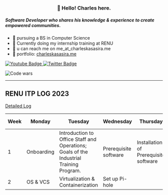 <h3 align="center">👋 Hello! Charles here.</h3>

<h5>Software Developer who shares his knowledge & experience to create empowered communities.</h5>

- 🔭 pursuing a BS in Computer Science
- 🌱 Currently doing my internship training at RENU
- 🤔 u can reach me on me_at_charleskasasira.me
- 💬 portfolio: [charleskasasira.me](https://charleskasasira.me)

<div id="badges">
  <a href="https://www.youtube.com/charleskasasira">
    <img src="https://img.shields.io/badge/YouTube-red?style=for-the-badge&logo=youtube&logoColor=white" alt="Youtube Badge"/>
  </a>
  <a href="https://twitter.com/KasasiraC">
    <img src="https://img.shields.io/badge/Twitter-blue?style=for-the-badge&logo=twitter&logoColor=white" alt="Twitter Badge"/>
  </a>
</div>

![Code wars](https://www.codewars.com/users/CharlesKasasira/badges/small)

<hr>

<h2>RENU ITP LOG 2023</h2> 

[Detailed Log](https://github.com/CharlesKasasira/RENU_ITP_2023)

| Week | Monday    | Tuesday | Wednesday | Thursday | Friday | Sum up |
| ---- | -------- | ----- | ----- | ----- | ----- | ------ |
| 1    | Onboarding | Introduction to Office Staff and Operations; Goals of the Industrial Training Program. | Prerequisite software | Installation of Prerequisite software | SSH key-based authentication on a Linux server | ✅ [Link](https://github.com/CharlesKasasira/RENU_ITP_2023/blob/main/README.md#Week-1) |
| 2    | OS & VCS | Virtualization & Containerization | Set up Pi-hole | | | ⏳ |
